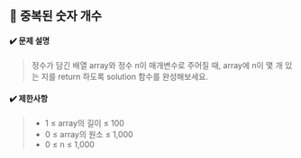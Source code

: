 ## :blue_book: 중복된 숫자 개수

#### :heavy_check_mark: 문제 설명 
> 정수가 담긴 배열 array와 정수 n이 매개변수로 주어질 때, array에 n이 몇 개 있는 지를 return 하도록 solution 함수를 완성해보세요.

#### :heavy_check_mark: 제한사항
> * 1 ≤ array의 길이 ≤ 100 
> * 0 ≤ array의 원소 ≤ 1,000
> * 0 ≤ n ≤ 1,000
  
